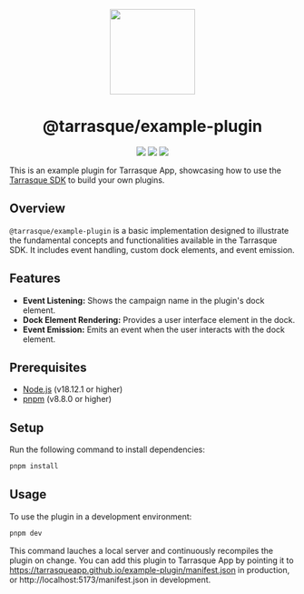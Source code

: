 <p align="center">
  <a href="https://tarrasque.app">
    <img src="https://tarrasque.app/images/logo.svg" width="150" />
  </a>

  <h1 align="center">@tarrasque/example-plugin</h1>
</p>

<p align="center">
  <img src="https://img.shields.io/github/package-json/version/tarrasqueapp/example-plugin" />
  <img src="https://img.shields.io/github/actions/workflow/status/tarrasqueapp/example-plugin/deploy.yaml" />
  <img src="https://img.shields.io/github/license/tarrasqueapp/example-plugin" />
</p>

This is an example plugin for Tarrasque App, showcasing how to use the [Tarrasque SDK](https://github.com/tarrasqueapp/sdk) to build your own plugins.

## Overview

`@tarrasque/example-plugin` is a basic implementation designed to illustrate the fundamental concepts and functionalities available in the Tarrasque SDK. It includes event handling, custom dock elements, and event emission.

## Features

- **Event Listening:** Shows the campaign name in the plugin's dock element.
- **Dock Element Rendering:** Provides a user interface element in the dock.
- **Event Emission:** Emits an event when the user interacts with the dock element.

## Prerequisites

- [Node.js](https://nodejs.org/en/) (v18.12.1 or higher)
- [pnpm](https://pnpm.io/) (v8.8.0 or higher)

## Setup

Run the following command to install dependencies:

```bash
pnpm install
```

## Usage

To use the plugin in a development environment:

```bash
pnpm dev
```

This command lauches a local server and continuously recompiles the plugin on change. You can add this plugin to Tarrasque App by pointing it to https://tarrasqueapp.github.io/example-plugin/manifest.json in production, or http://localhost:5173/manifest.json in development.
